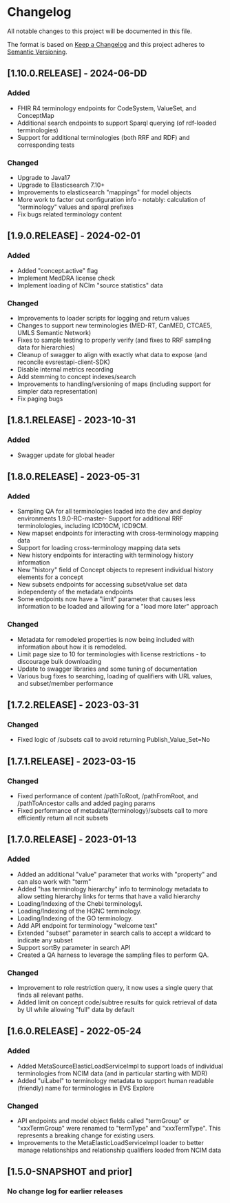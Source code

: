 # Changelog
All notable changes to this project will be documented in this file.

The format is based on [Keep a Changelog](http://keepachangelog.com/en/1.0.0/)
and this project adheres to [Semantic Versioning](http://semver.org/spec/v2.0.0.html).

## [1.10.0.RELEASE] - 2024-06-DD
### Added
- FHIR R4 terminology endpoints for CodeSystem, ValueSet, and ConceptMap
- Additional search endpoints to support Sparql querying (of rdf-loaded terminologies)
- Support for additional terminologies (both RRF and RDF) and corresponding tests
### Changed
- Upgrade to Java17
- Upgrade to Elasticsearch 7.10+
- Improvements to elasticsearch "mappings" for model objects
- More work to factor out configuration info - notably: calculation of "terminology" values and sparql prefixes
- Fix bugs related terminology content

## [1.9.0.RELEASE] - 2024-02-01
### Added
- Added "concept.active" flag
- Implement MedDRA license check
- Implement loading of NCIm "source statistics" data
### Changed
- Improvements to loader scripts for logging and return values
- Changes to support new terminologies (MED-RT, CanMED, CTCAE5, UMLS Semantic Network)
- Fixes to sample testing to properly verify (and fixes to RRF sampling data for hierarchies)
- Cleanup of swagger to align with exactly what data to expose (and reconcile evsrestapi-client-SDK)
- Disable internal metrics recording
- Add stemming to concept indexes/search
- Improvements to handling/versioning of maps (including support for simpler data representation)
- Fix paging bugs

## [1.8.1.RELEASE] - 2023-10-31
### Added
- Swagger update for global header

## [1.8.0.RELEASE] - 2023-05-31
### Added
- Sampling QA for all terminologies loaded into the dev and deploy environments
1.9.0-RC-master- Support for additional RRF terminolologies, including ICD10CM, ICD9CM.
- New mapset endpoints for interacting with cross-terminology mapping data
- Support for loading cross-terminology mapping data sets
- New history endpoints for interacting with terminology history information
- New "history" field of Concept objects to represent individual history elements for a concept
- New subsets endpoints for accessing subset/value set data independenty of the metadata endpoints
- Some endpoints now have a "limit" parameter that causes less information to be loaded and allowing for a "load more later" approach
### Changed
- Metadata for remodeled properties is now being included with information about how it is remodeled.
- Limit page size to 10 for terminologies with license restrictions - to discourage bulk downloading
- Update to swagger libraries and some tuning of documentation
- Various bug fixes to searching, loading of qualifiers with URL values, and subset/member performance

## [1.7.2.RELEASE] - 2023-03-31
### Changed
- Fixed logic of /subsets call to avoid returning Publish_Value_Set=No

## [1.7.1.RELEASE] - 2023-03-15
### Changed
- Fixed performance of content /pathToRoot, /pathFromRoot, and /pathToAncestor calls and added paging params
- Fixed performance of metadata/{terminology}/subsets call to more efficiently return all ncit subsets

## [1.7.0.RELEASE] - 2023-01-13
### Added
- Added an additional "value" parameter that works with "property" and can also work with "term" 
- Added "has terminology hierarchy" info to terminology metadata to allow setting hierarchy links for terms that have a valid hierarchy
- Loading/Indexing of the Chebi terminologyI.
- Loading/Indexing of the HGNC terminology.
- Loading/Indexing of the GO terminology.
- Add API endpoint for terminology "welcome text"
- Extended "subset" parameter in search calls to accept a wildcard to indicate any subset
- Support sortBy parameter in search API
- Created a QA harness to leverage the sampling files to perform QA.
### Changed
 - Improvement to role restriction query, it now uses a single query that finds all relevant paths.
 - Added limit on concept code/subtree results for quick retrieval of data by UI while allowing "full" data by default

## [1.6.0.RELEASE] - 2022-05-24
### Added
- Added MetaSourceElasticLoadServiceImpl to support loads of individual terminologies from NCIM data (and in particular starting with MDR)
- Added "uiLabel" to terminology metadata to support human readable (friendly) name for terminologies in EVS Explore

### Changed
- API endpoints and model object fields called "termGroup" or "xxxTermGroup" were renamed to "termType" and "xxxTermType". This represents a breaking change for existing users.
- Improvements to the MetaElasticLoadServiceImpl loader to better manage relationships and relationship qualifiers loaded from NCIM data

## [1.5.0-SNAPSHOT and prior]
### No change log for earlier releases
